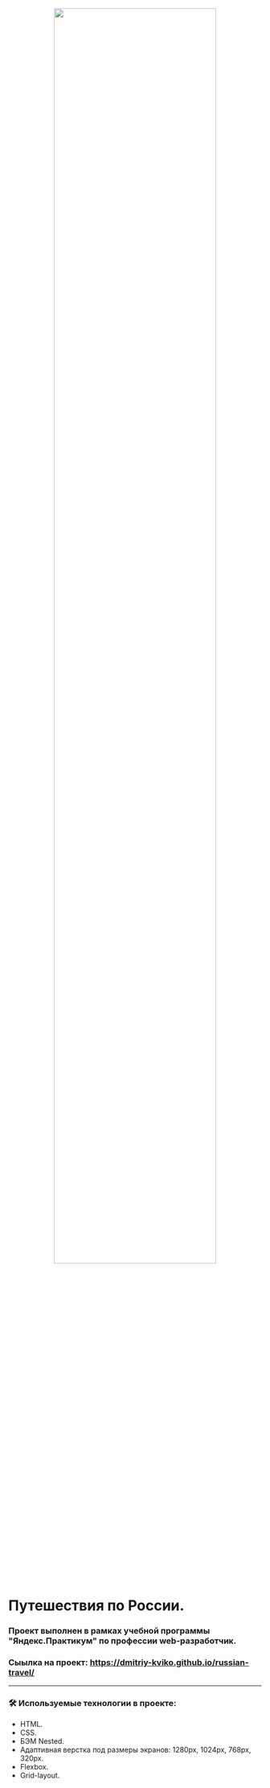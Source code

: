 <div id="header" align="center">
  <img src="http://g.recordit.co/p9pvtkyII7.gif" width="80%"/>
</div>

# Путешествия по России.
### Проект выполнен в рамках учебной программы "Яндекс.Практикум" по профессии web-разработчик.
### Сыылка на проект:  https://dmitriy-kviko.github.io/russian-travel/
---
### :hammer_and_wrench: Используемые технологии в проекте:
 - HTML.
 - CSS.
 - БЭМ Nested.
 - Адаптивная верстка под размеры экранов: 1280px, 1024px, 768px, 320px.
 - Flexbox.
 - Grid-layout.


